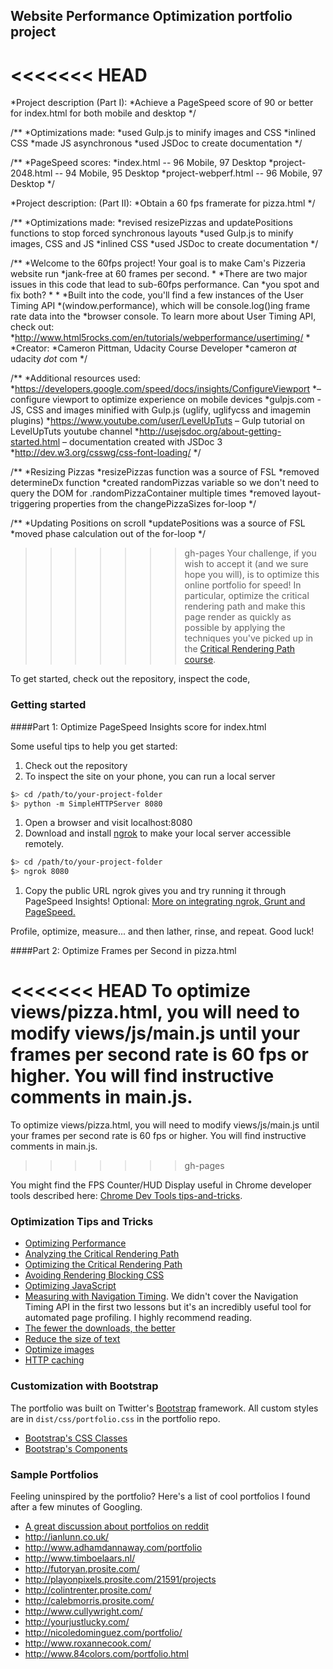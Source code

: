 ## Website Performance Optimization portfolio project

<<<<<<< HEAD
=======
*Project description (Part I):
*Achieve a PageSpeed score of 90 or better for index.html for both mobile and desktop
*/

/**
*Optimizations made:
*used Gulp.js to minify images and CSS
*inlined CSS
*made JS asynchronous
*used JSDoc to create documentation
*/

/**
*PageSpeed scores:
*index.html  --  96 Mobile, 97 Desktop
*project-2048.html  --  94 Mobile, 95 Desktop
*project-webperf.html  -- 96 Mobile, 97 Desktop
*/

*Project description: (Part II):
*Obtain a 60 fps framerate for pizza.html
*/

/**
*Optimizations made:
*revised resizePizzas and updatePositions functions to stop forced synchronous layouts
*used Gulp.js to minify images, CSS and JS
*inlined CSS
*used JSDoc to create documentation
*/

/**
*Welcome to the 60fps project! Your goal is to make Cam's Pizzeria website run
*jank-free at 60 frames per second.
*
*There are two major issues in this code that lead to sub-60fps performance. Can
*you spot and fix both?
*
*
*Built into the code, you'll find a few instances of the User Timing API
*(window.performance), which will be console.log()ing frame rate data into the
*browser console. To learn more about User Timing API, check out:
*http://www.html5rocks.com/en/tutorials/webperformance/usertiming/
*
*Creator:
*Cameron Pittman, Udacity Course Developer
*cameron *at* udacity *dot* com
*/

/**
*Additional resources used:
*https://developers.google.com/speed/docs/insights/ConfigureViewport
*– configure viewport to optimize experience on mobile devices
*gulpjs.com - JS, CSS and images minified with Gulp.js (uglify, uglifycss and imagemin plugins)
*https://www.youtube.com/user/LevelUpTuts – Gulp tutorial on LevelUpTuts youtube channel
*http://usejsdoc.org/about-getting-started.html – documentation created with JSDoc 3
*http://dev.w3.org/csswg/css-font-loading/
*/

/**
*Resizing Pizzas
*resizePizzas function was a source of FSL
*removed determineDx function
*created randomPizzas variable so we don't need to query the DOM  for .randomPizzaContainer multiple times
*removed layout-triggering properties from the changePizzaSizes for-loop
*/

/**
*Updating Positions on scroll
*updatePositions was a source of FSL
*moved phase calculation out of the for-loop
*/

>>>>>>> gh-pages
Your challenge, if you wish to accept it (and we sure hope you will), is to optimize this online portfolio for speed! In particular, optimize the critical rendering path and make this page render as quickly as possible by applying the techniques you've picked up in the [Critical Rendering Path course](https://www.udacity.com/course/ud884).

To get started, check out the repository, inspect the code,

### Getting started

####Part 1: Optimize PageSpeed Insights score for index.html

Some useful tips to help you get started:

1. Check out the repository
1. To inspect the site on your phone, you can run a local server

  ```bash
  $> cd /path/to/your-project-folder
  $> python -m SimpleHTTPServer 8080
  ```

1. Open a browser and visit localhost:8080
1. Download and install [ngrok](https://ngrok.com/) to make your local server accessible remotely.

  ``` bash
  $> cd /path/to/your-project-folder
  $> ngrok 8080
  ```

1. Copy the public URL ngrok gives you and try running it through PageSpeed Insights! Optional: [More on integrating ngrok, Grunt and PageSpeed.](http://www.jamescryer.com/2014/06/12/grunt-pagespeed-and-ngrok-locally-testing/)

Profile, optimize, measure... and then lather, rinse, and repeat. Good luck!

####Part 2: Optimize Frames per Second in pizza.html

<<<<<<< HEAD
To optimize views/pizza.html, you will need to modify views/js/main.js until your frames per second rate is 60 fps or higher. You will find instructive comments in main.js. 
=======
To optimize views/pizza.html, you will need to modify views/js/main.js until your frames per second rate is 60 fps or higher. You will find instructive comments in main.js.
>>>>>>> gh-pages

You might find the FPS Counter/HUD Display useful in Chrome developer tools described here: [Chrome Dev Tools tips-and-tricks](https://developer.chrome.com/devtools/docs/tips-and-tricks).

### Optimization Tips and Tricks
* [Optimizing Performance](https://developers.google.com/web/fundamentals/performance/ "web performance")
* [Analyzing the Critical Rendering Path](https://developers.google.com/web/fundamentals/performance/critical-rendering-path/analyzing-crp.html "analyzing crp")
* [Optimizing the Critical Rendering Path](https://developers.google.com/web/fundamentals/performance/critical-rendering-path/optimizing-critical-rendering-path.html "optimize the crp!")
* [Avoiding Rendering Blocking CSS](https://developers.google.com/web/fundamentals/performance/critical-rendering-path/render-blocking-css.html "render blocking css")
* [Optimizing JavaScript](https://developers.google.com/web/fundamentals/performance/critical-rendering-path/adding-interactivity-with-javascript.html "javascript")
* [Measuring with Navigation Timing](https://developers.google.com/web/fundamentals/performance/critical-rendering-path/measure-crp.html "nav timing api"). We didn't cover the Navigation Timing API in the first two lessons but it's an incredibly useful tool for automated page profiling. I highly recommend reading.
* <a href="https://developers.google.com/web/fundamentals/performance/optimizing-content-efficiency/eliminate-downloads.html">The fewer the downloads, the better</a>
* <a href="https://developers.google.com/web/fundamentals/performance/optimizing-content-efficiency/optimize-encoding-and-transfer.html">Reduce the size of text</a>
* <a href="https://developers.google.com/web/fundamentals/performance/optimizing-content-efficiency/image-optimization.html">Optimize images</a>
* <a href="https://developers.google.com/web/fundamentals/performance/optimizing-content-efficiency/http-caching.html">HTTP caching</a>

### Customization with Bootstrap
The portfolio was built on Twitter's <a href="http://getbootstrap.com/">Bootstrap</a> framework. All custom styles are in `dist/css/portfolio.css` in the portfolio repo.

* <a href="http://getbootstrap.com/css/">Bootstrap's CSS Classes</a>
* <a href="http://getbootstrap.com/components/">Bootstrap's Components</a>

### Sample Portfolios

Feeling uninspired by the portfolio? Here's a list of cool portfolios I found after a few minutes of Googling.

* <a href="http://www.reddit.com/r/webdev/comments/280qkr/would_anybody_like_to_post_their_portfolio_site/">A great discussion about portfolios on reddit</a>
* <a href="http://ianlunn.co.uk/">http://ianlunn.co.uk/</a>
* <a href="http://www.adhamdannaway.com/portfolio">http://www.adhamdannaway.com/portfolio</a>
* <a href="http://www.timboelaars.nl/">http://www.timboelaars.nl/</a>
* <a href="http://futoryan.prosite.com/">http://futoryan.prosite.com/</a>
* <a href="http://playonpixels.prosite.com/21591/projects">http://playonpixels.prosite.com/21591/projects</a>
* <a href="http://colintrenter.prosite.com/">http://colintrenter.prosite.com/</a>
* <a href="http://calebmorris.prosite.com/">http://calebmorris.prosite.com/</a>
* <a href="http://www.cullywright.com/">http://www.cullywright.com/</a>
* <a href="http://yourjustlucky.com/">http://yourjustlucky.com/</a>
* <a href="http://nicoledominguez.com/portfolio/">http://nicoledominguez.com/portfolio/</a>
* <a href="http://www.roxannecook.com/">http://www.roxannecook.com/</a>
* <a href="http://www.84colors.com/portfolio.html">http://www.84colors.com/portfolio.html</a>
